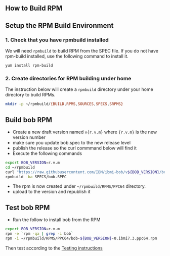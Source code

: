 How to Build RPM
----------------



## Setup the RPM Build Environment

### 1. Check that you have rpmbuild installed

We will need `rpmbuild` to build RPM from the SPEC file. If you do not have rpm-build installed, use the following command to install it.

```bash
yum install rpm-build
```

### 2. Create directories for RPM building under home

The instruction below will create a `rpmbuild` directory under your home directory to build RPMs.

```bash
mkdir -p ~/rpmbuild/{BUILD,RPMS,SOURCES,SPECS,SRPMS}
```



## Build bob RPM

* Create a new draft version named `v{r.v.m}` where `{r.v.m}` is the new version number
* make sure you update bob.spec to the new release level
* publish the release so the curl commmand below will find it
* Execute the following commands

```bash
export BOB_VERSION=r.v.m 
cd ~/rpmbuild
curl "https://raw.githubusercontent.com/IBM/ibmi-bob/v${BOB_VERSION}/bob.spec" -o SPECS/bob.spec
rpmbuild -ba SPECS/bob.SPEC
```

* The rpm is now created under `~/rpmbuild/RPMS/PPC64` directory.
* upload to the version and republish it

## Test bob RPM

* Run the follow to install bob from the RPM

```bash
export BOB_VERSION=r.v.m 
rpm -e `rpm -qa | grep -i bob`
rpm -i ~/rpmbuild/RPMS/PPC64/bob-${BOB_VERSION}-0.ibmi7.3.ppc64.rpm
```

Then test according to the [Testing instructions](testing.md)